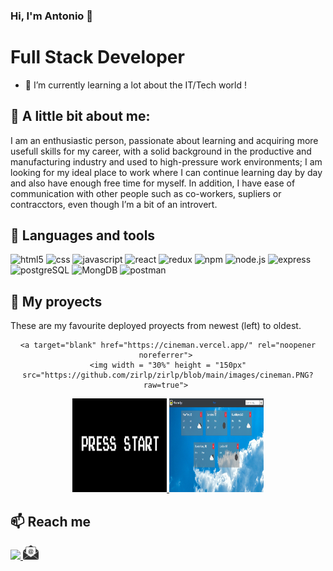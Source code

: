 ### Hi, I'm Antonio 👋 

<h1> Full Stack Developer </h1>
  
- 🔭 I’m currently learning a lot about the IT/Tech world !

## 👀 A little bit about me:
<p>
  I am an enthusiastic person, passionate about learning and acquiring more 
  usefull skills for my career, with a solid background in the productive and 
  manufacturing industry and used to high-pressure work environments; I am 
  looking for my ideal place to work where I can continue learning day by day 
  and also have enough free time for myself.
  In addition, I have ease of communication with other people such as 
  co-workers, supliers or contracctors, even though I’m a bit of an introvert. 
</p>

## 🧰 Languages and tools

<p>
<img alt ="html5" src="https://img.shields.io/badge/html5-%23E34F26.svg?style=for-the-badge&logo=html5&logoColor=white" />
<img alt ="css" src="https://img.shields.io/badge/css3-%231572B6.svg?style=for-the-badge&logo=css3&logoColor=white" />
<img alt ="javascript" src="https://img.shields.io/badge/javascript-%23323330.svg?style=for-the-badge&logo=javascript&logoColor=%23F7DF1E" />
<img alt ="react" src="https://img.shields.io/badge/react-%2320232a.svg?style=for-the-badge&logo=react&logoColor=%2361DAFB" />
<img alt ="redux" src="https://img.shields.io/badge/redux-%23593d88.svg?style=for-the-badge&logo=redux&logoColor=white" />
<img alt ="npm" src="https://img.shields.io/badge/NPM-%23000000.svg?style=for-the-badge&logo=npm&logoColor=white" />
<img alt ="node.js" src="https://img.shields.io/badge/node.js-6DA55F?style=for-the-badge&logo=node.js&logoColor=white" />
<img alt ="express" src="https://img.shields.io/badge/express.js-%23404d59.svg?style=for-the-badge&logo=express&logoColor=%2361DAFB" />
<img alt ="postgreSQL" src="https://img.shields.io/badge/postgres-%23316192.svg?style=for-the-badge&logo=postgresql&logoColor=white" />
<img alt ="MongDB" src="https://img.shields.io/badge/MongoDB-%234ea94b.svg?style=for-the-badge&logo=mongodb&logoColor=white" />
<img alt ="postman" src="https://img.shields.io/badge/Postman-FF6C37?style=for-the-badge&logo=postman&logoColor=white" />
</p>


## 📌 My proyects

  These are my favourite deployed proyects from newest (left) to oldest.

<div align="center">
   
	<a target="blank" href="https://cineman.vercel.app/" rel="noopener noreferrer"> 
    <img width = "30%" height = "150px" src="https://github.com/zirlp/zirlp/blob/main/images/cineman.PNG?raw=true"> 
  </a>
	
  <a target="blank" href="https://videogames-single-page-app.vercel.app/" rel="noopener noreferrer"> 
    <img width = "30%" height = "150px" src="https://github.com/zirlp/zirlp/blob/main/images/start.PNG?raw=true"> 
  </a>

  <a target="blank" href="https://weather-app-woad-pi.vercel.app/" rel="noopener noreferrer"> 
    <img width = "30%" height= "150px"src="https://github.com/zirlp/zirlp/blob/main/images/Weather.PNG?raw=true"> 
  </a>


</div>


## 📫 Reach me
<span>
  <a href="https://www.linkedin.com/in/zirlp/" target="blank"><img src="https://cdn-icons-png.flaticon.com/512/174/174857.png" width="5%"> </a>  
  <a href="mailto:jal.p@hotmail.com" target="blank"> <img src="https://github.com/zirlp/zirlp/blob/main/assets/mail.png?raw=true" width="5%"> </a>  
</span>

